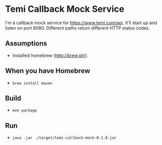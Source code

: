 # Temi Callback Mock Service

I'm a callback mock service for https://www.temi.com/api. It'll start up and listen on port 8080. Different paths return different HTTP status codes.

## Assumptions
- Installed homebrew (http://brew.sh/).

## When you have Homebrew
- `brew install maven`

## Build
- `mvn package`

## Run
- `java -jar ./target/temi-callback-mock-0.1.0.jar`
